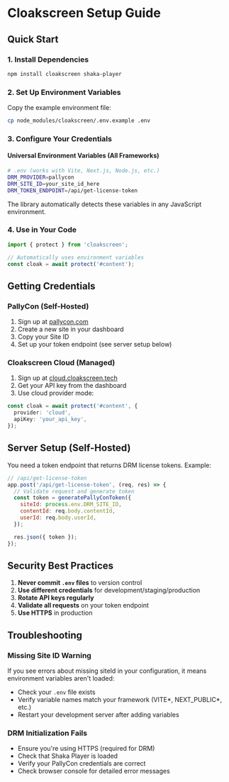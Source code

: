 # Cloakscreen Setup Guide

## Quick Start

### 1. Install Dependencies

```bash
npm install cloakscreen shaka-player
```

### 2. Set Up Environment Variables

Copy the example environment file:

```bash
cp node_modules/cloakscreen/.env.example .env
```

### 3. Configure Your Credentials

#### Universal Environment Variables (All Frameworks)

```bash
# .env (works with Vite, Next.js, Node.js, etc.)
DRM_PROVIDER=pallycon
DRM_SITE_ID=your_site_id_here
DRM_TOKEN_ENDPOINT=/api/get-license-token
```

The library automatically detects these variables in any JavaScript environment.

### 4. Use in Your Code

```typescript
import { protect } from 'cloakscreen';

// Automatically uses environment variables
const cloak = await protect('#content');
```

## Getting Credentials

### PallyCon (Self-Hosted)

1. Sign up at [pallycon.com](https://pallycon.com)
2. Create a new site in your dashboard
3. Copy your Site ID
4. Set up your token endpoint (see server setup below)

### Cloakscreen Cloud (Managed)

1. Sign up at [cloud.cloakscreen.tech](https://cloud.cloakscreen.tech)
2. Get your API key from the dashboard
3. Use cloud provider mode:

```typescript
const cloak = await protect('#content', {
  provider: 'cloud',
  apiKey: 'your_api_key',
});
```

## Server Setup (Self-Hosted)

You need a token endpoint that returns DRM license tokens. Example:

```javascript
// /api/get-license-token
app.post('/api/get-license-token', (req, res) => {
  // Validate request and generate token
  const token = generatePallyConToken({
    siteId: process.env.DRM_SITE_ID,
    contentId: req.body.contentId,
    userId: req.body.userId,
  });

  res.json({ token });
});
```

## Security Best Practices

1. **Never commit `.env` files** to version control
2. **Use different credentials** for development/staging/production
3. **Rotate API keys regularly**
4. **Validate all requests** on your token endpoint
5. **Use HTTPS** in production

## Troubleshooting

### Missing Site ID Warning

If you see errors about missing siteId in your configuration, it means environment variables aren't loaded:

- Check your `.env` file exists
- Verify variable names match your framework (VITE*, NEXT_PUBLIC*, etc.)
- Restart your development server after adding variables

### DRM Initialization Fails

- Ensure you're using HTTPS (required for DRM)
- Check that Shaka Player is loaded
- Verify your PallyCon credentials are correct
- Check browser console for detailed error messages

